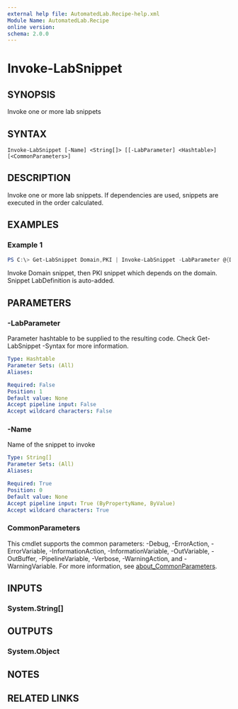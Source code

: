 ```yaml
---
external help file: AutomatedLab.Recipe-help.xml
Module Name: AutomatedLab.Recipe
online version:
schema: 2.0.0
---
```


# Invoke-LabSnippet

## SYNOPSIS
Invoke one or more lab snippets

## SYNTAX

```
Invoke-LabSnippet [-Name] <String[]> [[-LabParameter] <Hashtable>] [<CommonParameters>]
```

## DESCRIPTION
Invoke one or more lab snippets. If dependencies are used, snippets are executed
in the order calculated.

## EXAMPLES

### Example 1
```powershell
PS C:\> Get-LabSnippet Domain,PKI | Invoke-LabSnippet -LabParameter @{DomainName = 'contoso.com'; Name = 'Snippy'}
```

Invoke Domain snippet, then PKI snippet which depends on the domain.
Snippet LabDefinition is auto-added.

## PARAMETERS

### -LabParameter
Parameter hashtable to be supplied to the resulting code.
Check Get-LabSnippet -Syntax for more information.

```yaml
Type: Hashtable
Parameter Sets: (All)
Aliases:

Required: False
Position: 1
Default value: None
Accept pipeline input: False
Accept wildcard characters: False
```

### -Name
Name of the snippet to invoke

```yaml
Type: String[]
Parameter Sets: (All)
Aliases:

Required: True
Position: 0
Default value: None
Accept pipeline input: True (ByPropertyName, ByValue)
Accept wildcard characters: True
```

### CommonParameters
This cmdlet supports the common parameters: -Debug, -ErrorAction, -ErrorVariable, -InformationAction, -InformationVariable, -OutVariable, -OutBuffer, -PipelineVariable, -Verbose, -WarningAction, and -WarningVariable. For more information, see [about_CommonParameters](http://go.microsoft.com/fwlink/?LinkID=113216).

## INPUTS

### System.String[]

## OUTPUTS

### System.Object
## NOTES

## RELATED LINKS
